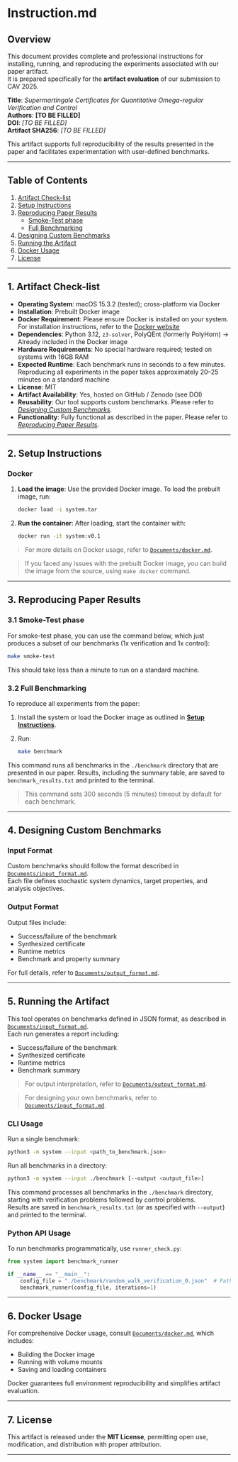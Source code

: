 # Instruction.md

## Overview

This document provides complete and professional instructions for installing, running, and reproducing the experiments associated with our paper artifact.  
It is prepared specifically for the **artifact evaluation** of our submission to CAV 2025.

**Title**: *Supermartingale Certificates for Quantitative Omega-regular Verification and Control*  
**Authors**: **[TO BE FILLED]**  
**DOI**: *[TO BE FILLED]*  
**Artifact SHA256**: *[TO BE FILLED]*  

This artifact supports full reproducibility of the results presented in the paper and facilitates experimentation with user-defined benchmarks.

---

## Table of Contents

1. [Artifact Check-list](#1-artifact-check-list)  
2. [Setup Instructions](#2-setup-instructions)  
3. [Reproducing Paper Results](#3-reproducing-paper-results) 
   - [Smoke-Test phase](#31-smoke-test-phase)
   - [Full Benchmarking](#32-full-benchmarking)
4. [Designing Custom Benchmarks](#4-designing-custom-benchmarks)  
5. [Running the Artifact](#5-running-the-artifact)  
6. [Docker Usage](#6-docker-usage)  
7. [License](#7-license)  

---

## 1. Artifact Check-list

- **Operating System**: macOS 15.3.2 (tested); cross-platform via Docker
- **Installation**: Prebuilt Docker image
- **Docker Requirement**: Please ensure Docker is installed on your system. For installation instructions, refer to the [Docker website](https://docs.docker.com/get-docker/)
- **Dependencies**: Python 3.12, `z3-solver`, PolyQEnt (formerly PolyHorn) $\rightarrow$ Already included in the Docker image
- **Hardware Requirements**: No special hardware required; tested on systems with 16GB RAM
- **Expected Runtime**: Each benchmark runs in seconds to a few minutes. Reproducing all experiments in the paper takes approximately 20–25 minutes on a standard machine
- **License**: MIT
- **Artifact Availability**: Yes, hosted on GitHub / Zenodo (see DOI)
- **Reusability**: Our tool supports custom benchmarks. Please refer to [*Designing Custom Benchmarks*](#4-designing-custom-benchmarks).
- **Functionality**: Fully functional as described in the paper. Please refer to [*Reproducing Paper Results*](#3-reproducing-paper-results).

---

## 2. Setup Instructions

### Docker

1. **Load the image**: Use the provided Docker image. To load the prebuilt image, run:

   ```bash
   docker load -i system.tar
   ```

2. **Run the container**: After loading, start the container with:

   ```bash
   docker run -it system:v0.1
   ```

> For more details on Docker usage, refer to [`Documents/docker.md`](./docker.md).

> If you faced any issues with the prebuilt Docker image, you can build the image from the source, using `make docker` command.

---

## 3. Reproducing Paper Results

### 3.1 Smoke-Test phase

For smoke-test phase, you can use the command below, 
which just produces a subset of our benchmarks (1x verification and 1x control):

```bash
make smoke-test
```

This should take less than a minute to run on a standard machine.

### 3.2 Full Benchmarking

To reproduce all experiments from the paper:

1. Install the system or load the Docker image as outlined in [**Setup Instructions**](#2-setup-instructions).
2. Run:

   ```bash
   make benchmark
   ```

This command runs all benchmarks in the `./benchmark` directory that are presented in our paper.
Results, including the summary table, are saved to `benchmark_results.txt` and printed to the terminal.

> This command sets 300 seconds (5 minutes) timeout by default for each benchmark. 

---


## 4. Designing Custom Benchmarks

### Input Format

Custom benchmarks should follow the format described in [`Documents/input_format.md`](./input_format.md).  
Each file defines stochastic system dynamics, target properties, and analysis objectives.

### Output Format

Output files include:

- Success/failure of the benchmark
- Synthesized certificate
- Runtime metrics
- Benchmark and property summary

For full details, refer to [`Documents/output_format.md`](./output_format.md).

---

## 5. Running the Artifact

This tool operates on benchmarks defined in JSON format, as described in [`Documents/input_format.md`](./input_format.md).  
Each run generates a report including:

- Success/failure of the benchmark
- Synthesized certificate
- Runtime metrics
- Benchmark summary

> For output interpretation, refer to [`Documents/output_format.md`](./output_format.md).  

> For designing your own benchmarks, refer to [`Documents/input_format.md`](./input_format.md).

### CLI Usage

Run a single benchmark:

```bash
python3 -m system --input <path_to_benchmark.json>
```

Run all benchmarks in a directory:

```bash
python3 -m system --input ./benchmark [--output <output_file>]
```

This command processes all benchmarks in the `./benchmark` directory, 
starting with verification problems followed by control problems.  
Results are saved in `benchmark_results.txt` (or as specified with `--output`) and printed to the terminal.

### Python API Usage

To run benchmarks programmatically, use `runner_check.py`:

```python
from system import benchmark_runner

if __name__ == "__main__":
    config_file = "./benchmark/random_walk_verification_0.json"  # Path to your benchmark file
    benchmark_runner(config_file, iterations=1)
```

---

## 6. Docker Usage

For comprehensive Docker usage, consult [`Documents/docker.md`](./docker.md), which includes:

- Building the Docker image
- Running with volume mounts
- Saving and loading containers

Docker guarantees full environment reproducibility and simplifies artifact evaluation.

---

## 7. License

This artifact is released under the **MIT License**, permitting open use, modification, and distribution with proper attribution.

---
